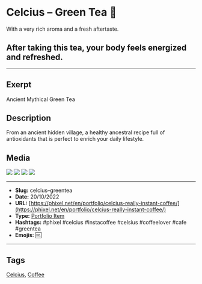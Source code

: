 # Celcius – Green Tea 🍵
With a very rich aroma and a fresh aftertaste.

## After taking this tea, your body feels energized and refreshed.
------------
## Exerpt
Ancient Mythical Green Tea
## Description
From an ancient hidden village, a healthy ancestral recipe full of antioxidants that is perfect to enrich your daily lifestyle.
## Media
<img src="media/9a15d401/greentea.gltf">
<img src="media/f62f4a27/greentea.jpg">
<img src="media/bc18c26e/greentea.png">
<img src="media/86e23a5a/greentea.png">

------------
- **Slug:** celcius–greentea
- **Date:** 20/10/2022
- **URL:** [https://phixel.net/en/portfolio/celcius-really-instant-coffee/](https://phixel.net/en/portfolio/celcius-really-instant-coffee/)
- **Type:** [Portfolio Item](#portfolio-item)
- **Hashtags:** #phixel #celcius #instacoffee #celsius #coffeelover #cafe #greentea
- **Emojis:** 🆒

------------
## Tags
[Celcius](#celcius), [Coffee](#coffee)
